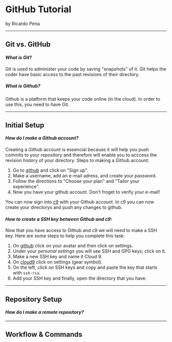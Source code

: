 # GitHub Tutorial

by Ricardo Pena

---
## Git vs. GitHub
#### *What is Git*?  
Git is used to administer your code by saving "snapshots" of it. Git helps the coder have basic access to the past revisions of their directory.
##### *What is Github*?
Github is a platform that keeps your code online (in the cloud). In order to use this, you need to have Git.

---
## Initial Setup
#### *How do I make a Github account?*
Creating a Github account is essencial because it will help you push commits to your repository and therefore will enable you to acccess the revision history of your directory. Steps to making a Github account:  
1. Go to [github](https://github.com/) and click on "Sign up".  
2. Make a username, add an e-mail adress, and create your password.  
3. Follow the directions to "Choose your plan" and "Tailor your experience".  
4. Now you have your github account. Don't froget to verify your e-mail!

You can now sign into [c9](https://c9.io/) with your Github account. In c9 you can now create your directorys and push any changes to github.
#### *How to create a SSH key between Github and c9:*
Now that you have access to Github and c9 we will need to make a SSH key. Here are some steps to help you complete this task:
1. On [github](https;//github.com/) click on your avatar and then click on settings.  
2. Under your _personal settings_ you will see SSH and GPG keys; click on it.  
3. Make a new SSH key and name it Cloud 9.  
4. On [cloud9](https://c9.io/?redirect=0) click on settings (gear symbol).  
5. On the left, click on SSH keys and copy and paste the key that starts with `ssh-rsa`.  
6. Add your SSH key and finally, open the directory that you have.
---
## Repository Setup
#### *How do I make a remote repository?*


---
## Workflow & Commands